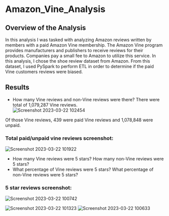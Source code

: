 # Amazon_Vine_Analysis
## Overview of the Analysis
In this analysis I was tasked with analyzing Amazon reviews written by members with a paid Amazon Vine membership.  The Amazon Vine program provides manufacturers and publishers to receive reviews for their products.  Companies pay a small fee to Amazon to utilize this service.  In this analysis, I chose the shoe review dataset from Amazon.  From this dataset, I used PySpark to perform ETL in order to determine if the paid Vine customers reviews were biased.

## Results
* How many Vine reviews and non-Vine reviews were there?
 There were total of 1,079,287 Vine reviews.  
 ![Screenshot 2023-03-22 102454](https://user-images.githubusercontent.com/45715246/226935120-fe1f7bb6-e27b-4920-803d-31f2d1fbb1ab.png)

 
 Of those Vine reviews, 439 were paid Vine reviews and 1,078,848 were unpaid.

### Total paid/unpaid vine reviews screenshot:
![Screenshot 2023-03-22 101922](https://user-images.githubusercontent.com/45715246/226933424-1cf6bf6f-1975-4ee2-8905-fca01f7d8191.png)



* How many Vine reviews were 5 stars? How many non-Vine reviews were 5 stars?
* What percentage of Vine reviews were 5 stars? What percentage of non-Vine reviews were 5 stars?

### 5 star reviews screenshot:
![Screenshot 2023-03-22 100742](https://user-images.githubusercontent.com/45715246/226930190-57dba825-bb98-41bb-868d-8ee982ea98db.png)


![Screenshot 2023-03-22 101323](https://user-images.githubusercontent.com/45715246/226931639-5511aedc-17cb-4bd3-bd72-a67b355a115d.png)
![Screenshot 2023-03-22 100633](https://user-images.githubusercontent.com/45715246/226929709-2ee5b546-bcfc-4be6-b504-bc84f607d450.png)





